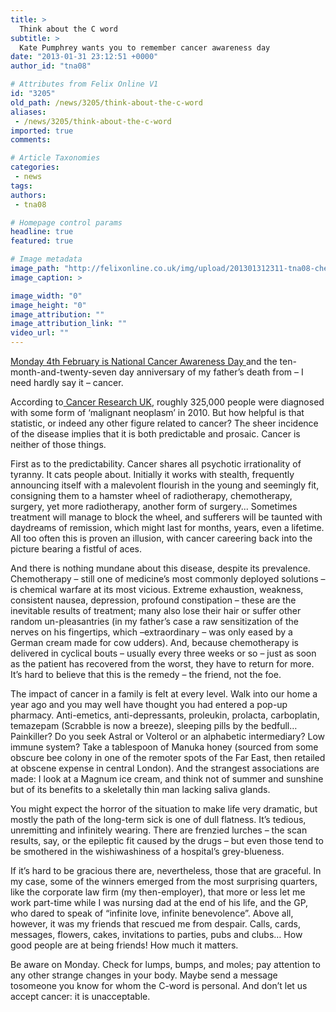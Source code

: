 ```yaml
---
title: >
  Think about the C word
subtitle: >
  Kate Pumphrey wants you to remember cancer awareness day
date: "2013-01-31 23:12:51 +0000"
author_id: "tna08"

# Attributes from Felix Online V1
id: "3205"
old_path: /news/3205/think-about-the-c-word
aliases:
 - /news/3205/think-about-the-c-word
imported: true
comments:

# Article Taxonomies
categories:
 - news
tags:
authors:
 - tna08

# Homepage control params
headline: true
featured: true

# Image metadata
image_path: "http://felixonline.co.uk/img/upload/201301312311-tna08-chemo-drugs.jpg"
image_caption: >

image_width: "0"
image_height: "0"
image_attribution: ""
image_attribution_link: ""
video_url: ""
---
```


[Monday 4th February is National Cancer Awareness Day ](http://www.worldcancerday.org/)and the ten-month-and-twenty-seven day anniversary of my father’s death from – I need hardly say it – cancer.

According to[ Cancer Research UK](http://www.cancerresearchuk.org/home/), roughly 325,000 people were diagnosed with some form of ‘malignant neoplasm’ in 2010. But how helpful is that statistic, or indeed any other figure related to cancer? The sheer incidence of the disease implies that it is both predictable and prosaic. Cancer is neither of those things.

First as to the predictability. Cancer shares all psychotic irrationality of tyranny. It cats people about. Initially it works with stealth, frequently announcing itself with a malevolent flourish in the young and seemingly fit, consigning them to a hamster wheel of radiotherapy, chemotherapy, surgery, yet more radiotherapy, another form of surgery... Sometimes treatment will manage to block the wheel, and sufferers will be taunted with daydreams of remission, which might last for months, years, even a lifetime. All too often this is proven an illusion, with cancer careering back into the picture bearing a fistful of aces.

And there is nothing mundane about this disease, despite its prevalence. Chemotherapy – still one of medicine’s most commonly deployed solutions – is chemical warfare at its most vicious. Extreme exhaustion, weakness, consistent nausea, depression, profound constipation – these are the inevitable results of treatment; many also lose their hair or suffer other random un-pleasantries (in my father’s case a raw sensitization of the nerves on his fingertips, which –extraordinary – was only eased by a German cream made for cow udders). And, because chemotherapy is delivered in cyclical bouts – usually every three weeks or so – just as soon as the patient has recovered from the worst, they have to return for more. It’s hard to believe that this is the remedy – the friend, not the foe.

The impact of cancer in a family is felt at every level. Walk into our home a year ago and you may well have thought you had entered a pop-up pharmacy. Anti-emetics, anti-depressants, proleukin, prolacta, carboplatin, temazepam (Scrabble is now a breeze), sleeping pills by the bedfull… Painkiller? Do you seek Astral or Volterol or an alphabetic intermediary? Low immune system? Take a tablespoon of Manuka honey (sourced from some obscure bee colony in one of the remoter spots of the Far East, then retailed at obscene expense in central London). And the strangest associations are made: I look at a Magnum ice cream, and think not of summer and sunshine but of its benefits to a skeletally thin man lacking saliva glands.

You might expect the horror of the situation to make life very dramatic, but mostly the path of the long-term sick is one of dull flatness. It’s tedious, unremitting and infinitely wearing. There are frenzied lurches – the scan results, say, or the epileptic fit caused by the drugs – but even those tend to be smothered in the wishiwashiness of a hospital’s grey-blueness.

If it’s hard to be gracious there are, nevertheless, those that are graceful. In my case, some of the winners emerged from the most surprising quarters, like the corporate law firm (my then-employer), that more or less let me work part-time while I was nursing dad at the end of his life, and the GP, who dared to speak of “infinite love, infinite benevolence”. Above all, however, it was my friends that rescued me from despair. Calls, cards, messages, flowers, cakes, invitations to parties, pubs and clubs… How good people are at being friends! How much it matters.

Be aware on Monday. Check for lumps, bumps, and moles; pay attention to any other strange changes in your body. Maybe send a message tosomeone you know for whom the C-word is personal. And don’t let us accept cancer: it is unacceptable.
